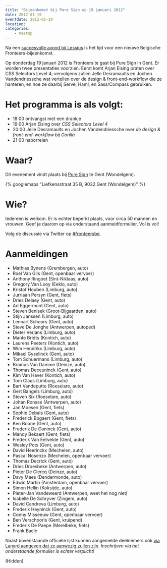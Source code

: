 ```yaml
---
title: "Bijeenkomst bij Pure Sign op 19 januari 2012"
date: 2012-01-19
eventdate: 2012-01-19
location: 
categories: 
    - meetup
---
```

Na een [succesvolle avond bij Lessius](/bijeenkomsten/2011/lessius) is het tijd voor een nieuwe Belgische Fronteers-bijeenkomst.

Op donderdag 19 januari 2012 is Fronteers te gast bij Pure Sign in Gent. Er worden twee presentaties voorzien. Eerst komt Arjan Eising praten over CSS Selectors Level 4; vervolgens zullen Jelle Desramaults en Jochen Vandendriessche wat vertellen over de design & front-end-workflow die ze hanteren, en hoe ze daarbij Serve, Haml, en Sass/Compass gebruiken.

# Het programma is als volgt:

* 18:00 ontvangst met een drankje
* 19:00 Arjan Eising over _CSS Selectors Level 4_
* 20:00 Jelle Desramaults en Jochen Vandendriessche over _de design & front-end-workflow bij Gorilla_
* 21:00 naborrelen

# Waar?

Dit evenement vindt plaats bij [Pure Sign](http://puresign.be/) te Gent (Wondelgem).

{% googlemaps "Liefkensstraat 35 B, 9032 Gent (Wondelgem)" %}

# Wie?

Iedereen is welkom. Er is echter beperkt plaats, voor circa 50 mannen en vrouwen. Geef je daarom op via onderstaand aanmeldformulier. Vol is vol!

Volg de discussie via Twitter op [#fronteersbe](https://twitter.com/search?q=%23fronteersbe).

# Aanmeldingen

* Mathias Bynens (Grembergen, auto)
* Roel Van Gils (Gent, openbaar vervoer)
* Anthony Ringoet (Sint-Niklaas, auto)
* Gregory Van Looy (Eeklo, auto)
* Kristof Houben (Limburg, auto)
* Jurriaan Persyn (Gent, fiets)
* Dries Delaey (Gent, auto)
* Ad Eggermont (Gent, auto)
* Steven Benisek (Groot-Bijgaarden, auto)
* Stijn Janssen (Limburg, auto)
* Lennart Schoors (Gent, auto)
* Steve De Jonghe (Antwerpen, autoped)
* Dieter Verjans (Limburg, auto)
* Mante Bridts (Kontich, auto)
* Laurens Peeters (Kontich, auto)
* Wim Hendrikx (Limburg, auto)
* Mikael Gyselinck (Gent, auto)
* Tom Schuermans (Limburg, auto)
* Bramus Van Damme (Deinze, auto)
* Thomas Deceuninck (Gent, auto)
* Kim Van Haver (Kontich, auto)
* Tom Claus (Limburg, auto)
* Bart Vandeputte (Roeselare, auto)
* Gert Bangels (Limburg, auto)
* Steven Six (Roeselare, auto)
* Johan Ronsse (Antwerpen, auto)
* Jan Moesen (Gent, fiets)
* Sophie Debals (Gent, auto)
* Frederick Bogaert (Gent, fiets)
* Ken Boone (Gent, auto)
* Frederik De Coninck (Gent, auto)
* Mandy Bekaert (Gent, fiets)
* Frederik Van Eetvelde (Gent, auto)
* Wesley Pots (Gent, auto)
* David Heerinckx (Mechelen, auto)
* Pascal Nosenzo (Mechelen, openbaar vervoer)
* Thomas Decrick (Gent, auto)
* Dries Droesbeke (Antwerpen, auto)
* Pieter De Clercq (Deinze, auto)
* Davy Maes (Dendermonde, auto)
* Edwin Martin (Amsterdam, openbaar vervoer)
* Simon Hellin (Koksijde, auto)
* Pieter-Jan Vandeweerd (Antwerpen, weet het nog niet)
* Isabelle De Schryver (Zingem, auto)
* David Candreva (Limburg, auto)
* Frederik Heyninck (Gent, auto)
* Conny Misseeuw (Gent, openbaar vervoer)
* Ben Verschooris (Gent, kruipend)
* Frederik De Paepe (Merelbeke, fiets)
* Frank Baele

Naast bovenstaande officiële lijst kunnen aangemelde deelnemers ook [via Lanyrd aangeven dat ze aanwezig zullen zijn](http://lanyrd.com/2012/fronteersbe-puresign/). *Inschrijven via het onderstaande formulier is echter verplicht!*

(Hidden)